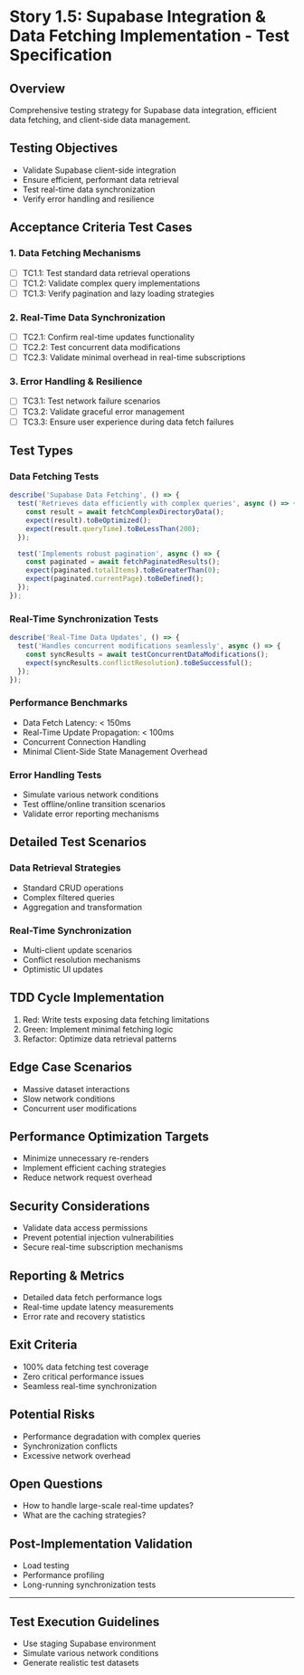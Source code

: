 # Story 1.5: Supabase Integration & Data Fetching Implementation - Test Specification

## Overview
Comprehensive testing strategy for Supabase data integration, efficient data fetching, and client-side data management.

## Testing Objectives
- Validate Supabase client-side integration
- Ensure efficient, performant data retrieval
- Test real-time data synchronization
- Verify error handling and resilience

## Acceptance Criteria Test Cases

### 1. Data Fetching Mechanisms
- [ ] TC1.1: Test standard data retrieval operations
- [ ] TC1.2: Validate complex query implementations
- [ ] TC1.3: Verify pagination and lazy loading strategies

### 2. Real-Time Data Synchronization
- [ ] TC2.1: Confirm real-time updates functionality
- [ ] TC2.2: Test concurrent data modifications
- [ ] TC2.3: Validate minimal overhead in real-time subscriptions

### 3. Error Handling & Resilience
- [ ] TC3.1: Test network failure scenarios
- [ ] TC3.2: Validate graceful error management
- [ ] TC3.3: Ensure user experience during data fetch failures

## Test Types

### Data Fetching Tests
```javascript
describe('Supabase Data Fetching', () => {
  test('Retrieves data efficiently with complex queries', async () => {
    const result = await fetchComplexDirectoryData();
    expect(result).toBeOptimized();
    expect(result.queryTime).toBeLessThan(200);
  });

  test('Implements robust pagination', async () => {
    const paginated = await fetchPaginatedResults();
    expect(paginated.totalItems).toBeGreaterThan(0);
    expect(paginated.currentPage).toBeDefined();
  });
});
```

### Real-Time Synchronization Tests
```javascript
describe('Real-Time Data Updates', () => {
  test('Handles concurrent modifications seamlessly', async () => {
    const syncResults = await testConcurrentDataModifications();
    expect(syncResults.conflictResolution).toBeSuccessful();
  });
});
```

### Performance Benchmarks
- Data Fetch Latency: < 150ms
- Real-Time Update Propagation: < 100ms
- Concurrent Connection Handling
- Minimal Client-Side State Management Overhead

### Error Handling Tests
- Simulate various network conditions
- Test offline/online transition scenarios
- Validate error reporting mechanisms

## Detailed Test Scenarios

### Data Retrieval Strategies
- Standard CRUD operations
- Complex filtered queries
- Aggregation and transformation

### Real-Time Synchronization
- Multi-client update scenarios
- Conflict resolution mechanisms
- Optimistic UI updates

## TDD Cycle Implementation
1. Red: Write tests exposing data fetching limitations
2. Green: Implement minimal fetching logic
3. Refactor: Optimize data retrieval patterns

## Edge Case Scenarios
- Massive dataset interactions
- Slow network conditions
- Concurrent user modifications

## Performance Optimization Targets
- Minimize unnecessary re-renders
- Implement efficient caching strategies
- Reduce network request overhead

## Security Considerations
- Validate data access permissions
- Prevent potential injection vulnerabilities
- Secure real-time subscription mechanisms

## Reporting & Metrics
- Detailed data fetch performance logs
- Real-time update latency measurements
- Error rate and recovery statistics

## Exit Criteria
- 100% data fetching test coverage
- Zero critical performance issues
- Seamless real-time synchronization

## Potential Risks
- Performance degradation with complex queries
- Synchronization conflicts
- Excessive network overhead

## Open Questions
- How to handle large-scale real-time updates?
- What are the caching strategies?

## Post-Implementation Validation
- Load testing
- Performance profiling
- Long-running synchronization tests

---

## Test Execution Guidelines
- Use staging Supabase environment
- Simulate various network conditions
- Generate realistic test datasets

